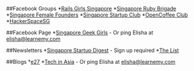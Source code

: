 ##Facebook Groups
*[Rails Girls Singapore](https://www.facebook.com/groups/railsgirlssingapore/)
*[Singapore Ruby Brigade](https://www.facebook.com/groups/singaporerubybrigade/)
*[Singapore Female Founders](https://www.facebook.com/groups/femalefounders/)
*[Singapore Startup Club](https://www.facebook.com/groups/Singaporestartupclub/)
*[OpenCoffee Club](https://www.facebook.com/groups/OpenCoffeeClubSG/)
*[HackerSpaceSG](https://www.facebook.com/groups/hackerspacesg/)

##Facebook Page
*[Singapore Geek Girls](https://www.facebook.com/SGGeekGirls) - Or ping Elisha at elisha@learnemy.com 

##Newsletters
*[Singapore Startup Digest](https://www.startupdigest.com/digests/singapore) - Sign up required
*[The List](http://thelist.sg/add-an-event/)

##Blogs
*[e27](http://e27.co/submit-an-event/)
*[Tech in Asia](http://www.techinasia.com/tech-startup-events/#form) - Or ping Elisha at elisha@learnemy.com 